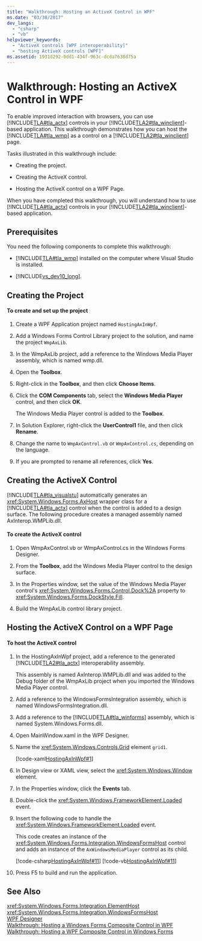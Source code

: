 ```yaml
---
title: "Walkthrough: Hosting an ActiveX Control in WPF"
ms.date: "03/30/2017"
dev_langs: 
  - "csharp"
  - "vb"
helpviewer_keywords: 
  - "ActiveX controls [WPF interoperability]"
  - "hosting ActiveX controls [WPF]"
ms.assetid: 1931d292-0dd1-434f-963c-dcda7638d75a
---
```

# Walkthrough: Hosting an ActiveX Control in WPF
To enable improved interaction with browsers, you can use [!INCLUDE[TLA#tla_actx](../../../../includes/tlasharptla-actx-md.md)] controls in your [!INCLUDE[TLA2#tla_winclient](../../../../includes/tla2sharptla-winclient-md.md)]-based application. This walkthrough demonstrates how you can host the [!INCLUDE[TLA#tla_wmp](../../../../includes/tlasharptla-wmp-md.md)] as a control on a [!INCLUDE[TLA2#tla_winclient](../../../../includes/tla2sharptla-winclient-md.md)] page.  
  
 Tasks illustrated in this walkthrough include:  
  
-   Creating the project.  
  
-   Creating the ActiveX control.  
  
-   Hosting the ActiveX control on a WPF Page.  
  
 When you have completed this walkthrough, you will understand how to use [!INCLUDE[TLA#tla_actx](../../../../includes/tlasharptla-actx-md.md)] controls in your [!INCLUDE[TLA2#tla_winclient](../../../../includes/tla2sharptla-winclient-md.md)]-based application.  
  
## Prerequisites  
 You need the following components to complete this walkthrough:  
  
-   [!INCLUDE[TLA#tla_wmp](../../../../includes/tlasharptla-wmp-md.md)] installed on the computer where Visual Studio is installed.  
  
-   [!INCLUDE[vs_dev10_long](../../../../includes/vs-dev10-long-md.md)].  
  
## Creating the Project  
  
#### To create and set up the project  
  
1.  Create a WPF Application project named `HostingAxInWpf`.  
  
2.  Add a Windows Forms Control Library project to the solution, and name the project `WmpAxLib`.  
  
3.  In the WmpAxLib project, add a reference to the Windows Media Player assembly, which is named wmp.dll.  
  
4.  Open the **Toolbox**.  
  
5.  Right-click in the **Toolbox**, and then click **Choose Items**.  
  
6.  Click the **COM Components** tab, select the **Windows Media Player** control, and then click **OK**.  
  
     The Windows Media Player control is added to the **Toolbox**.  
  
7.  In Solution Explorer, right-click the **UserControl1** file, and then click **Rename**.  
  
8.  Change the name to `WmpAxControl.vb` or `WmpAxControl.cs`, depending on the language.  
  
9. If you are prompted to rename all references, click **Yes**.  
  
## Creating the ActiveX Control  
 [!INCLUDE[TLA#tla_visualstu](../../../../includes/tlasharptla-visualstu-md.md)] automatically generates an <xref:System.Windows.Forms.AxHost> wrapper class for a [!INCLUDE[TLA#tla_actx](../../../../includes/tlasharptla-actx-md.md)] control when the control is added to a design surface. The following procedure creates a managed assembly named AxInterop.WMPLib.dll.  
  
#### To create the ActiveX control  
  
1.  Open WmpAxControl.vb or WmpAxControl.cs in the Windows Forms Designer.  
  
2.  From the **Toolbox**, add the Windows Media Player control to the design surface.  
  
3.  In the Properties window, set the value of the Windows Media Player control's <xref:System.Windows.Forms.Control.Dock%2A> property to <xref:System.Windows.Forms.DockStyle.Fill>.  
  
4.  Build the WmpAxLib control library project.  
  
## Hosting the ActiveX Control on a WPF Page  
  
#### To host the ActiveX control  
  
1.  In the HostingAxInWpf project, add a reference to the generated [!INCLUDE[TLA2#tla_actx](../../../../includes/tla2sharptla-actx-md.md)] interoperability assembly.  
  
     This assembly is named AxInterop.WMPLib.dll and was added to the Debug folder of the WmpAxLib project when you imported the Windows Media Player control.  
  
2.  Add a reference to the WindowsFormsIntegration assembly, which is named WindowsFormsIntegration.dll.  
  
3.  Add a reference to the [!INCLUDE[TLA#tla_winforms](../../../../includes/tlasharptla-winforms-md.md)] assembly, which is named System.Windows.Forms.dll.  
  
4.  Open MainWindow.xaml in the WPF Designer.  
  
5.  Name the <xref:System.Windows.Controls.Grid> element `grid1`.  
  
     [!code-xaml[HostingAxInWpf#1](../../../../samples/snippets/csharp/VS_Snippets_Wpf/HostingAxInWpf/CSharp/HostingAxInWpf/window1.xaml#1)]  
  
6.  In Design view or XAML view, select the <xref:System.Windows.Window> element.  
  
7.  In the Properties window, click the **Events** tab.  
  
8.  Double-click the <xref:System.Windows.FrameworkElement.Loaded> event.  
  
9. Insert the following code to handle the <xref:System.Windows.FrameworkElement.Loaded> event.  
  
     This code creates an instance of the <xref:System.Windows.Forms.Integration.WindowsFormsHost> control and adds an instance of the `AxWindowsMediaPlayer` control as its child.  
  
     [!code-csharp[HostingAxInWpf#11](../../../../samples/snippets/csharp/VS_Snippets_Wpf/HostingAxInWpf/CSharp/HostingAxInWpf/window1.xaml.cs#11)]
     [!code-vb[HostingAxInWpf#11](../../../../samples/snippets/visualbasic/VS_Snippets_Wpf/HostingAxInWpf/VisualBasic/HostingAxInWpf/window1.xaml.vb#11)]  
  
10. Press F5 to build and run the application.  
  
## See Also  
 <xref:System.Windows.Forms.Integration.ElementHost>  
 <xref:System.Windows.Forms.Integration.WindowsFormsHost>  
 [WPF Designer](http://msdn.microsoft.com/library/c6c65214-8411-4e16-b254-163ed4099c26)  
 [Walkthrough: Hosting a Windows Forms Composite Control in WPF](../../../../docs/framework/wpf/advanced/walkthrough-hosting-a-windows-forms-composite-control-in-wpf.md)  
 [Walkthrough: Hosting a WPF Composite Control in Windows Forms](../../../../docs/framework/wpf/advanced/walkthrough-hosting-a-wpf-composite-control-in-windows-forms.md)
